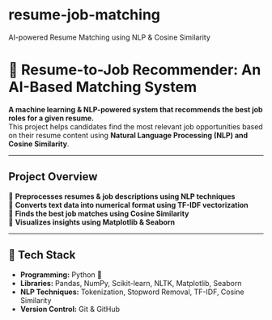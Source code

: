 # resume-job-matching
AI-powered Resume Matching using NLP &amp; Cosine Similarity
# 📝 Resume-to-Job Recommender: An AI-Based Matching System

 **A machine learning & NLP-powered system that recommends the best job roles for a given resume.**  
This project helps candidates find the most relevant job opportunities based on their resume content using **Natural Language Processing (NLP) and Cosine Similarity**.

---

##  Project Overview  
🔹 **Preprocesses resumes & job descriptions using NLP techniques**  
🔹 **Converts text data into numerical format using TF-IDF vectorization**  
🔹 **Finds the best job matches using Cosine Similarity**  
🔹 **Visualizes insights using Matplotlib & Seaborn**  

---

## 🔧 Tech Stack  
- **Programming:** Python 🐍  
- **Libraries:** Pandas, NumPy, Scikit-learn, NLTK, Matplotlib, Seaborn  
- **NLP Techniques:** Tokenization, Stopword Removal, TF-IDF, Cosine Similarity  
- **Version Control:** Git & GitHub  
